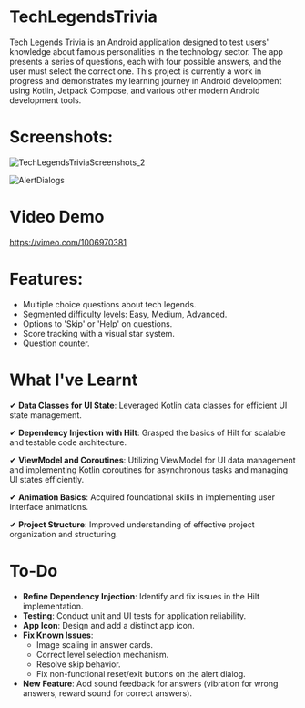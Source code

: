 # TechLegendsTrivia
Tech Legends Trivia is an Android application designed to test users' knowledge about famous personalities in the technology sector. The app presents a series of questions, each with four possible answers, and the user must select the correct one. This project is currently a work in progress and demonstrates my learning journey in Android development using Kotlin, Jetpack Compose, and various other modern Android development tools.

# Screenshots:
![TechLegendsTriviaScreenshots_2](https://github.com/user-attachments/assets/2fcd5722-9d8b-4fc6-a5de-da5e207efacc)

![AlertDialogs](https://github.com/user-attachments/assets/260661ea-8fe4-4081-bd05-b060a9b295ff)


# Video Demo
https://vimeo.com/1006970381 

# Features:
* Multiple choice questions about tech legends.
* Segmented difficulty levels: Easy, Medium, Advanced.
* Options to 'Skip' or 'Help' on questions.
* Score tracking with a visual star system.
* Question counter.

# What I've Learnt
✔ **Data Classes for UI State**: Leveraged Kotlin data classes for efficient UI state management.

✔ **Dependency Injection with Hilt**: Grasped the basics of Hilt for scalable and testable code architecture.

✔ **ViewModel and Coroutines**: Utilizing ViewModel for UI data management and implementing Kotlin coroutines for asynchronous tasks and managing UI states efficiently.

✔ **Animation Basics**: Acquired foundational skills in implementing user interface animations.

✔ **Project Structure**: Improved understanding of effective project organization and structuring.

# To-Do
* **Refine Dependency Injection**: Identify and fix issues in the Hilt implementation.
* **Testing**: Conduct unit and UI tests for application reliability.
* **App Icon**: Design and add a distinct app icon.
* **Fix Known Issues**:
    * Image scaling in answer cards.
    * Correct level selection mechanism.
    * Resolve skip behavior.
    * Fix non-functional reset/exit buttons on the alert dialog.
* **New Feature**: Add sound feedback for answers (vibration for wrong answers, reward sound for correct answers).
